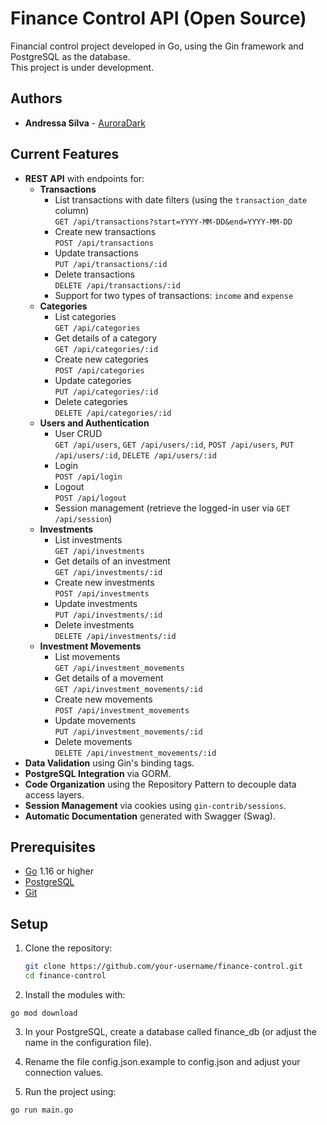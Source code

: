 # Finance Control API (Open Source)

Financial control project developed in Go, using the Gin framework and PostgreSQL as the database.  
This project is under development.

## Authors

- **Andressa Silva** - [AuroraDark](https://github.com/auroradark)

## Current Features

- **REST API** with endpoints for:
  - **Transactions**
    - List transactions with date filters (using the `transaction_date` column)  
      `GET /api/transactions?start=YYYY-MM-DD&end=YYYY-MM-DD`
    - Create new transactions  
      `POST /api/transactions`
    - Update transactions  
      `PUT /api/transactions/:id`
    - Delete transactions  
      `DELETE /api/transactions/:id`
    - Support for two types of transactions: `income` and `expense`
  - **Categories**
    - List categories  
      `GET /api/categories`
    - Get details of a category  
      `GET /api/categories/:id`
    - Create new categories  
      `POST /api/categories`
    - Update categories  
      `PUT /api/categories/:id`
    - Delete categories  
      `DELETE /api/categories/:id`
  - **Users and Authentication**
    - User CRUD  
      `GET /api/users`, `GET /api/users/:id`, `POST /api/users`, `PUT /api/users/:id`, `DELETE /api/users/:id`
    - Login  
      `POST /api/login`
    - Logout  
      `POST /api/logout`
    - Session management (retrieve the logged-in user via `GET /api/session`)
  - **Investments**
    - List investments  
      `GET /api/investments`
    - Get details of an investment  
      `GET /api/investments/:id`
    - Create new investments  
      `POST /api/investments`
    - Update investments  
      `PUT /api/investments/:id`
    - Delete investments  
      `DELETE /api/investments/:id`
  - **Investment Movements**
    - List movements  
      `GET /api/investment_movements`
    - Get details of a movement  
      `GET /api/investment_movements/:id`
    - Create new movements  
      `POST /api/investment_movements`
    - Update movements  
      `PUT /api/investment_movements/:id`
    - Delete movements  
      `DELETE /api/investment_movements/:id`
- **Data Validation** using Gin's binding tags.
- **PostgreSQL Integration** via GORM.
- **Code Organization** using the Repository Pattern to decouple data access layers.
- **Session Management** via cookies using `gin-contrib/sessions`.
- **Automatic Documentation** generated with Swagger (Swag).

## Prerequisites

- [Go](https://golang.org/dl/) 1.16 or higher
- [PostgreSQL](https://www.postgresql.org/download/)
- [Git](https://git-scm.com/)

## Setup

1. Clone the repository:

   ```bash
   git clone https://github.com/your-username/finance-control.git
   cd finance-control


2. Install the modules with:

`go mod download`

3. In your PostgreSQL, create a database called finance_db (or adjust the name in the configuration file).

3. Rename the file config.json.example to config.json and adjust your connection values.

4. Run the project using:

`go run main.go`